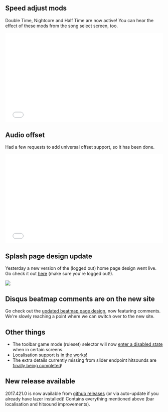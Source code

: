 ## Speed adjust mods

Double Time, Nightcore and Half Time are now active! You can hear the effect of these mods from the song select screen, too.

<div style="width: 100%; height: 0px; position: relative; padding-bottom: 56.250%;"><iframe src="//streamable.com/s/8sfxn/gblhzf" frameborder="0" allowfullscreen webkitallowfullscreen mozallowfullscreen scrolling="no" style="width: 100%; height: 100%; position: absolute;"></iframe><script async src="//v.embedcdn.com/v1/embed.js"></script></div>

## Audio offset

Had a few requests to add universal offset support, so it has been done.

<div style="width: 100%; height: 0px; position: relative; padding-bottom: 56.250%;"><iframe src="//streamable.com/s/dfcxx/zsoxaa" frameborder="0" allowfullscreen webkitallowfullscreen mozallowfullscreen scrolling="no" style="width: 100%; height: 100%; position: absolute;"></iframe><script async src="//v.embedcdn.com/v1/embed.js"></script></div>

## Splash page design update

Yesterday a new version of the (logged out) home page design went live. Go check it out [here](https://new.ppy.sh) (make sure you're logged out!).

![](https://puu.sh/vrqku/f78d783a59.png)

## Disqus beatmap comments are on the new site

Go check out the [updated beatmap page design](https://new.ppy.sh/beatmapsets/569335#osu/1206896), now featuring comments. We're slowly reaching a point where we can switch over to the new site.

## Other things

- The toolbar game mode (ruleset) selector will now [enter a disabled state](https://github.com/ppy/osu/pull/659) when in certain screens.
- Localisation support is [in the works](https://github.com/ppy/osu-framework/pull/651)!
- The extra details currently missing from slider endpoint hitsounds are [finally being completed](https://github.com/ppy/osu/pull/662)!

## New release available

2017.421.0 is now available from [github releases](https://github.com/ppy/osu/releases/tag/v2017.421.0) (or via auto-update if you already have lazer installed)! Contains everything mentioned above (bar localisation and hitsound improvements).